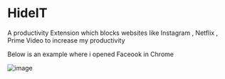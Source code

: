 # HideIT
A productivity Extension which blocks websites like Instagram , Netflix , Prime Video to increase my productivity 

Below is an example where i opened Faceook in Chrome

![image](https://github.com/user-attachments/assets/14f1888e-c8bc-41d1-b249-a70585ab55c9)

